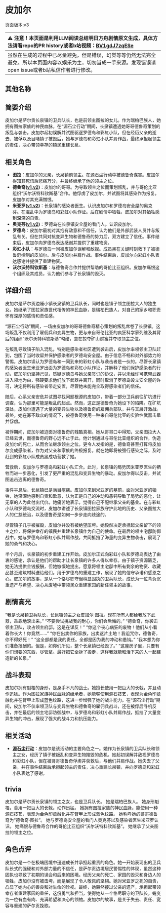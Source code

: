 # 皮加尔
页面版本:v3
 

| :warning: 注意！本页面是利用LLM阅读总结明日方舟剧情原文生成，具体方法请看repo的PR history或者b站视频：[BV1gdJ7zqESe](https://www.bilibili.com/video/BV1gdJ7zqESe/)         |
|:----------------------------|
| 虽然在生成的过程中已尽量避免，但是错误，幻觉等等仍然无法完全避免。所以本页面内容以娱乐为主，切勿当成一手来源。发现错误请open issue或者b站私信作者进行修改。|



## 其他名称

## 简要介绍
皮加尔是萨尔贡长泉镇的卫兵队长，也是前领主图拉的女儿。作为瑞柏巴族人，她拥有图拉家族的神民血脉。在“源石尘行动”期间，长泉镇遭遇她哥哥德鲁奇策划的叛乱与袭击。皮加尔起初误解并试图驱逐罗德岛和彩虹小队，但在经历父亲的逝去、被俘以及目睹镇子被毁后，她与罗德岛和彩虹小队并肩作战，最终承担起领主的责任，决心带领幸存的镇民重建长泉。
## 相关角色
-   **图拉**：皮加尔的父亲，长泉镇前领主。在源石尘行动中被德鲁奇谋害。皮加尔得知其死讯后悲痛万分，并最终继承了他的领主之位。
-   **德鲁奇([v1](../chars/extended_char_de_lu_qi.md),[v2](extended_char_de_lu_qi.md))**：皮加尔的哥哥。为夺取领主之位而策划叛乱，并与哥伦比亚组织“沃尔沃特科钦斯基”合作。他俘虏了皮加尔，并试图将其感染作为报复。皮加尔对其充满憎恨。
-   **米亚罗([v1](../chars/extended_char_mi_ya_luo.md),[v2](extended_char_mi_ya_luo.md))**：长泉镇的感染者医生。认识皮加尔和罗德岛安全屋的奥克芬。在混乱中为罗德岛和彩虹小队作证。后在剧情中牺牲，皮加尔对其牺牲感到深深的自责。
-   **奥克芬([v1](../chars/extended_char_ao_ke_fen.md),[v2](extended_char_ao_ke_fen.md))**：罗德岛在长泉镇安全屋的看门人。认识皮加尔。
-   **罗德岛**：皮加尔最初对其抱有敌意和不信任，认为他们是外部武装人员并与叛乱有关。但在共同对抗变异生物和德鲁奇的势力后，双方建立了信任。事件结束后，皮加尔向罗德岛表达感谢并提供了重建物资。
-   **彩虹小队**：与罗德岛一同被皮加尔误解和敌视。成员黑在关键时刻救下了被德鲁奇控制的皮加尔。后与皮加尔并肩作战。事件结束后，皮加尔向彩虹小队表达感谢并提供了重建物资。
-   **沃尔沃特科钦斯基**：与德鲁奇合作并提供帮助的哥伦比亚组织。皮加尔痛恨这个组织及其成员，认为他们参与了长泉镇的毁灭。
## 详细介绍
皮加尔是萨尔贡边陲小镇长泉镇的卫兵队长，同时也是镇子领主图拉大人的独生女。她继承了图拉家族世代相传的神民血脉，是瑞柏巴族人，对自己的家乡和职责怀有深厚的感情和责任感。

“源石尘行动”期间，一场由皮加尔的哥哥德鲁奇精心策划的叛乱席卷了长泉镇。这场叛乱不仅利用了雇佣兵和变异生物，更与来自哥伦比亚的疯狂科学家列维及其背后的组织“沃尔沃特科钦斯基”勾结，意在掠夺矿山财富并夺取领主之位。

在叛乱导致镇子陷入混乱，特别是感染者社区遭到袭击后，皮加尔率领领主卫队赶到，包围了当时收留并保护感染者的罗德岛安全屋。由于信息不畅和对外部势力的警惕，皮加尔误认为罗德岛和一同到来的彩虹小队与袭击者是一伙的。尽管长泉镇的感染者医生米亚罗出面为罗德岛和彩虹小队作证，并解释了他们保护感染者的行动，皮加尔仍坚持己见，质疑罗德岛与她父亲签订的协议，并以未经许可携带武器进入领地为由，强硬要求他们放下武器并离开，同时取消了罗德岛设立安全屋的许可，决定将所有感染者带走安置，尽管她未能完全取得感染者们的信任。

随后，心系父亲安危并试图寻找问题根源的皮加尔，带着一部分卫兵前往矿坑进行调查，认为那里可能是叛乱的起点。然而，这正是德鲁奇为她设下的陷阱。在矿坑深处，皮加尔遭遇了大量的变异生物以及德鲁奇的雇佣兵部队，并与其展开激战。最终，她在寡不敌众的情况下，被德鲁奇使用一种来自哥伦比亚的实验性武器击晕并俘虏。

被俘期间，皮加尔被迫面对德鲁奇的残酷真相。她从哥哥口中得知，父亲图拉大人已经去世，而德鲁奇的野心远不止于此，他计划通过与哥伦比亚组织的合作，伪造皮加尔的死亡，从而合法继承领主之位。更令人发指的是，德鲁奇甚至打算将皮加尔变成感染者，作为对父亲和家族的终极报复。就在她即将被强行感染之际，及时赶到的彩虹小队成员黑成功营救了她。

营救后，皮加尔与罗德岛和彩虹小队汇合。此时，长泉镇的局势因米亚罗医生的牺牲而进一步恶化，引发了更严重的混乱和变异生物的暴动。皮加尔得以反击，并试图追击逃离的德鲁奇。

事件平息后，长泉镇已是满目疮痍。皮加尔来到米亚罗的墓前，面对米亚罗的牺牲，她深深地感到自责和歉意，认为正是自己的冲动和愚钝导致了局势的恶化，让无辜的人为此付出代价。她痛苦地表示，觉得自己不配继承父亲的基业。在与彩虹小队和罗德岛交流时，皮加尔讲述了长泉镇图拉家族守护此地的历史、父亲图拉大人的仁慈统治，以及德鲁奇是如何一步步走向歧途的。

尽管镇子几乎被摧毁，皮加尔并没有被绝望压垮。她毅然决定承担起父亲留下的领主之位，将保护幸存的镇民并重建长泉镇作为自己的使命。在最后的领主宅邸防御战中，她与罗德岛和彩虹小队并肩作战，共同抵挡了海量的变异生物袭击，展现了她的勇气和决心。

半个月后，长泉镇的初步重建工作开始。皮加尔正式向彩虹小队和罗德岛表达了由衷的感谢，承认是他们的帮助才让长泉镇的许多人得以幸存。由于镇子资源匮乏，她无法提供金钱报酬，但她慷慨地提出，愿意将领主宅邸中所有剩余的物资、收藏品甚至建筑材料送给他们，用于罗德岛的重建工作，展现了她的信守承诺和感恩之心。皮加尔的故事，是从一个恪尽职守但稍显固执的卫兵队长，成长为一位背负沉重遗产与希望、决心从废墟中带领民众重建家园的新任领主的故事。
## 剧情高光
“我是长泉镇卫兵队长，长泉镇领主之女皮加尔·图拉。现在所有人都给我放下武器，乖乖地滚出来。”
“不要尝试挑战我的耐心，你们会后悔的。”
“德鲁奇，你袭击领主卫队，攻占领主府邸，这是在谋反！”
“你这个丧心病狂的废物！他们从小看着你长大！你竟然......”
“你在出卖你的家族，出卖这片土地！我诅咒你，德鲁奇，你不得好死！”
“这全部都是我的责任。全都是因为我的冲动和愚钝。”
“我本想为你们准备报酬的。但是，如你们所见，整个长泉镇已经毁了。”
“这座房子里，只要有你们想要的东西，尽管拿。最好把它全拆了搬走，这样我就能和活下来的人一起建造新的长泉。”
## 战斗表现
皮加尔拥有魁梧的身形，是身手不凡的战士。她擅长使用一把巨大的长戟，并且动作迅猛。作为图拉家族神民血脉的继承者，她能够使用源石技艺，表现为金色印章融化并在臂甲上形成蓝色纹路，这进一步增强了她的战斗能力。在“源石尘行动”期间，皮加尔不仅率领卫队与变异生物和德鲁奇的雇佣兵战斗，还在被俘后寻机反击，并在最后的领主宅邸防御战中，与罗德岛和彩虹小队并肩作战，抵挡了大量变异生物的冲击，展现了强大的战斗力和抗压能力。
## 相关活动
-   **[源石尘行动](../stories/act17d0.md)**：皮加尔是该活动的主要角色之一。她作为长泉镇的卫兵队长和领主之女，经历了镇子被叛乱和变异生物摧毁的危机。她起初误解并敌视罗德岛和彩虹小队，但在被哥哥德鲁奇俘虏并获救后，与他们并肩作战。她失去了父亲，并在事件结束后承担起领主的责任，决心重建长泉镇，并向罗德岛和彩虹小队表达了感谢。
## trivia
皮加尔是萨尔贡长泉镇的领主之女，也是卫兵队长。
她是瑞柏巴族人。
她身形魁梧，善用一把巨大的长戟，动作迅猛。
她拥有图拉家族的神民血脉，能使用一种源石技艺，表现为金色印章融化并在臂甲上形成蓝色纹路。
她称呼她的哥哥德鲁奇为“德鲁奇·图拉”。
她与罗德岛安全屋的看门人奥克芬以及感染者医生米亚罗认识。
她痛恨与德鲁奇合作的哥伦比亚组织“沃尔沃特科钦斯基”。
她继承了父亲图拉的领主之位。
## 角色点评
皮加尔是一个在极端困境中迅速成长并承担起重责的角色。她一开始表现出的卫兵队长式的强硬和对外部力量的不信任，是萨尔贡边境居民警惕性的体现，虽然这种固执也导致了初期的误会和后来的困境。经历父亲的死亡、家园的毁灭和身边人的牺牲，皮加尔没有被击垮，而是展现了令人敬佩的坚韧。她对米亚罗之死的自责，凸显了她内心的善良和对生命的珍视。最终，她毅然接过父亲的遗产，承担起带领幸存者重建家园的重任，这份勇气和担当，使得她从一个恪尽职守的卫队长，蜕变为一位有血有肉、充满希望和决心的领袖。皮加尔的故事，是关于失去、责任、宽容与重建的萨尔贡挽歌。